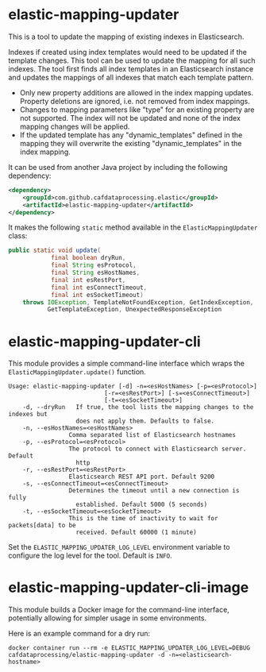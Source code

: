 # elastic-mapping-updater

This is a tool to update the mapping of existing indexes in Elasticsearch.

Indexes if created using index templates would need to be updated if the template changes. This tool can be used to update the mapping for all such indexes.
The tool first finds all index templates in an Elasticsearch instance and updates the mappings of all indexes that match each template pattern.

- Only new property additions are allowed in the index mapping updates. Property deletions are ignored, i.e. not removed from index mappings.
- Changes to mapping parameters like "type" for an existing property are not supported. The index will not be updated and none of the index mapping changes will be applied. 
- If the updated template has any "dynamic_templates" defined in the mapping they will overwrite the existing "dynamic_templates" in the index mapping.

It can be used from another Java project by including the following dependency:

```xml
<dependency>
    <groupId>com.github.cafdataprocessing.elastic</groupId>
    <artifactId>elastic-mapping-updater</artifactId>
</dependency>
```

It makes the following `static` method available in the `ElasticMappingUpdater` class:

```java
public static void update(
            final boolean dryRun,
            final String esProtocol,
            final String esHostNames,
            final int esRestPort,
            final int esConnectTimeout,
            final int esSocketTimeout)
    throws IOException, TemplateNotFoundException, GetIndexException,
           GetTemplateException, UnexpectedResponseException
```

# elastic-mapping-updater-cli
This module provides a simple command-line interface which wraps the `ElasticMappingUpdater.update()` function.

    Usage: elastic-mapping-updater [-d] -n=<esHostNames> [-p=<esProtocol>]
                               [-r=<esRestPort>] [-s=<esConnectTimeout>]
                               [-t=<esSocketTimeout>]
        -d, --dryRun   If true, the tool lists the mapping changes to the indexes but
                       does not apply them. Defaults to false.
        -n, --esHostNames=<esHostNames>
                     Comma separated list of Elasticsearch hostnames
        -p, --esProtocol=<esProtocol>
                     The protocol to connect with Elasticsearch server.  Default
                       http
        -r, --esRestPort=<esRestPort>
                     Elasticsearch REST API port. Default 9200
        -s, --esConnectTimeout=<esConnectTimeout>
                     Determines the timeout until a new connection is fully
                       established. Default 5000 (5 seconds)
        -t, --esSocketTimeout=<esSocketTimeout>
                     This is the time of inactivity to wait for packets[data] to be
                       received. Default 60000 (1 minute)

Set the `ELASTIC_MAPPING_UPDATER_LOG_LEVEL` environment variable to configure the log level for the tool. Default is `INFO`.

# elastic-mapping-updater-cli-image
This module builds a Docker image for the command-line interface, potentially allowing for simpler usage in some environments.

Here is an example command for a dry run:

```
docker container run --rm -e ELASTIC_MAPPING_UPDATER_LOG_LEVEL=DEBUG cafdataprocessing/elastic-mapping-updater -d -n=<elasticsearch-hostname>
```

